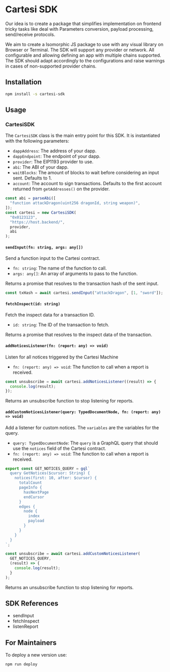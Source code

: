 # Cartesi SDK

Our idea is to create a package that simplifies implementation on frontend tricky tasks like deal with Parameters conversion, payload processing, send/receive protocols.

We aim to create a Isomorphic JS package to use with any visual library on Browser or Terminal. The SDK will support any provider or network. All configurable and allowing defining an app with multiple chains supported. The SDK should adapt accordingly to the configurations and raise warnings in cases of non-supported provider chains.

## Installation

```sh
npm install -s cartesi-sdk
```

## Usage

### CartesiSDK

The `CartesiSDK` class is the main entry point for this SDK. It is instantiated with the following parameters:

- `dappAddress`: The address of your dapp.
- `dappEndpoint`: The endpoint of your dapp.
- `provider`: The EIP1193 provider to use.
- `abi`: The ABI of your dapp.
- `waitBlocks`: The amount of blocks to wait before considering an input sent. Defaults to 1.
- `account`: The account to sign transactions. Defaults to the first account returned from `getAddresses()` on the provider.

```ts
const abi = parseAbi([
  "function attackDragon(uint256 dragonId, string weapon)",
]);
const cartesi = new CartesiSDK(
  "0x0123123",
  "https://host.backend/",
  provider,
  abi
);
```

#### `sendInput(fn: string, args: any[])`

Send a function input to the Cartesi contract.

- `fn: string`: The name of the function to call.
- `args: any[]`: An array of arguments to pass to the function.

Returns a promise that resolves to the transaction hash of the sent input.

```ts
const txHash = await cartesi.sendInput("attackDragon", [1, "sword"]);
```

#### `fetchInspect(id: string)`

Fetch the inspect data for a transaction ID.

- `id: string`: The ID of the transaction to fetch.

Returns a promise that resolves to the inspect data of the transaction.

#### `addNoticesListener(fn: (report: any) => void)`

Listen for all notices triggered by the Cartesi Machine

- `fn: (report: any) => void`: The function to call when a report is received.

```ts
const unsubscribe = await cartesi.addNoticesListener((result) => {
  console.log(result);
});
```

Returns an unsubscribe function to stop listening for reports.

#### `addCustomNoticesListener(query: TypedDocumentNode, fn: (report: any) => void)`

Add a listener for custom notices.
The `variables` are the variables for the query.

- `query: TypedDocumentNode`: The `query` is a GraphQL query that should use the `notices` field of the Cartesi contract.
- `fn: (report: any) => void`: The function to call when a report is received.

```ts
export const GET_NOTICES_QUERY = gql`
  query GetNotices($cursor: String) {
    notices(first: 10, after: $cursor) {
      totalCount
      pageInfo {
        hasNextPage
        endCursor
      }
      edges {
        node {
          index
          payload
        }
      }
    }
  }
`;

const unsubscribe = await cartesi.addCustomNoticesListener(
  GET_NOTICES_QUERY,
  (result) => {
    console.log(result);
  }
);
```

Returns an unsubscribe function to stop listening for reports.

## SDK References

- sendInput
- fetchInspect
- listenReport

## For Maintainers

To deploy a new version use:

```sh
npm run deploy
```
